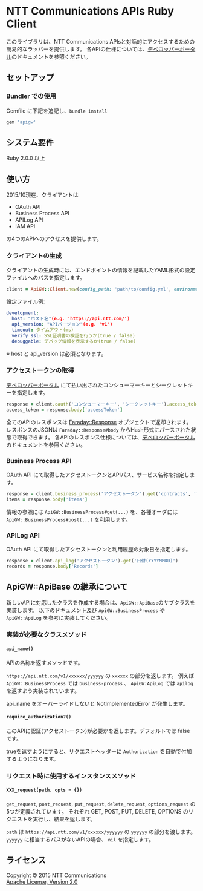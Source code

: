 NTT Communications APIs Ruby Client
===

このライブラリは、NTT Communications APIsと対話的にアクセスするための簡易的なラッパーを提供します。
各APIの仕様については、[デベロッパーポータル](https://developer.ntt.com/ja)のドキュメントを参照ください。

セットアップ
---

### Bundler での使用

Gemfile に下記を追記し、`bundle install`

```ruby
gem 'apigw'
```

システム要件
---

Ruby 2.0.0 以上

使い方
---

2015/10現在、クライアントは

* OAuth API
* Business Process API
* APILog API
* IAM API

の4つのAPIへのアクセスを提供します。

### クライアントの生成

クライアントの生成時には、エンドポイントの情報を記載したYAML形式の設定ファイルへのパスを指定します。

```ruby
client = ApiGW::Client.new(config_path: 'path/to/config.yml', environment: 'development')
```

設定ファイル例:

```yaml
development:
  host: "ホスト名"(e.g. 'https://api.ntt.com/')
  api_version: "APIバージョン"(e.g. 'v1')
  timeout: タイムアウト(ms)
  verify_ssl: SSL証明書の検証を行うか(true / false)
  debuggable: デバッグ情報を表示するか(true / false)
```

※ host と api_version は必須となります。

### アクセストークンの取得

[デベロッパーポータル](https://developer.ntt.com/ja) にて払い出されたコンシューマーキーとシークレットキーを指定します。

```ruby
response = client.oauth('コンシューマーキー', 'シークレットキー').access_token
access_token = response.body['accessToken']
```

全てのAPIのレスポンスは [Faraday::Response](https://github.com/lostisland/faraday/blob/master/lib/faraday/response.rb) オブジェクトで返却されます。
レスポンスのJSONは `Faraday::Response#body` からHash形式にパースされた状態で取得できます。
各APIのレスポンス仕様については、[デベロッパーポータル](https://developer.ntt.com/ja)のドキュメントを参照ください。

### Business Process API

OAuth API にて取得したアクセストークンとAPIパス、サービス名称を指定します。

```ruby
response = client.business_process('アクセストークン').get('contracts', 'サービス名称')
items = response.body['items']
```

情報の参照には `ApiGW::BusinessProcess#get(...)` を、各種オーダには `ApiGW::BusinessProcess#post(...)` を利用します。

### APILog API

OAuth API にて取得したアクセストークンと利用履歴の対象日を指定します。

```ruby
response = client.api_log('アクセストークン').get('日付(YYYYMMDD)')
records = response.body['Records']
```

ApiGW::ApiBase の継承について
---

新しいAPIに対応したクラスを作成する場合は、`ApiGW::ApiBase`のサブクラスを実装します。
以下のドキュメント及び `ApiGW::BusinessProcess` や `ApiGW::ApiLog` を参考に実装してください。

### 実装が必要なクラスメソッド

#### `api_name()`

APIの名称を返すメソッドです。

`https://api.ntt.com/v1/xxxxxx/yyyyyy` の `xxxxxx` の部分を返します。
例えば `ApiGW::BusinessProcess` では `business-process` 、 `ApiGW:ApiLog` では `apilog` を返すよう実装されています。

api_name をオーバーライドしないと NotImplementedError が発生します。

#### `require_authorization?()`

このAPIに認証(アクセストークン)が必要かを返します。デフォルトでは false です。

trueを返すようにすると、リクエストヘッダーに `Authorization` を自動で付加するようになります。

### リクエスト時に使用するインスタンスメソッド

#### `XXX_request(path, opts = {})`

`get_request`, `post_request`, `put_request`, `delete_request`, `options_request` の5つが定義されています。
それぞれ GET, POST, PUT, DELETE, OPTIONS のリクエストを実行し、結果を返します。

`path` は `https://api.ntt.com/v1/xxxxxx/yyyyyy` の `yyyyyy` の部分を渡します。
`yyyyyy` に相当するパスがないAPIの場合、 `nil` を指定します。


ライセンス
---
Copyright © 2015 NTT Communications  
[Apache License, Version 2.0](http://www.apache.org/licenses/LICENSE-2.0)
